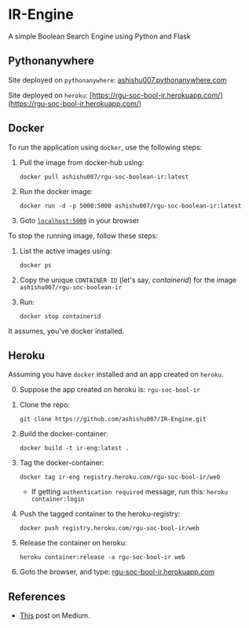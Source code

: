 # IR-Engine
A simple Boolean Search Engine using Python and Flask

## Pythonanywhere
Site deployed on `pythonanywhere`: [ashishu007.pythonanywhere.com](http://ashishu007.pythonanywhere.com/)

Site deployed on `heroku`: [https://rgu-soc-bool-ir.herokuapp.com/](https://rgu-soc-bool-ir.herokuapp.com/)

## Docker
To run the application using `docker`, use the following steps:

1. Pull the image from docker-hub using:

    `docker pull ashishu007/rgu-soc-boolean-ir:latest`

2. Run the docker image:

    `docker run -d -p 5000:5000 ashishu007/rgu-soc-boolean-ir:latest`

3. Goto [`localhost:5000`](http://localhost:5000) in your browser

To stop the running image, follow these steps:

1. List the active images using:

    `docker ps`

2. Copy the unique `CONTAINER ID` (let's say, _containerid_) for the image `ashishu007/rgu-soc-boolean-ir`

3. Run:

    `docker stop containerid`

It assumes, you've docker installed.

## Heroku

Assuming you have `docker` installed and an app created on `heroku`.

0. Suppose the app created on heroku is: `rgu-soc-bool-ir`

1. Clone the repo:

    `git clone https://github.com/ashishu007/IR-Engine.git`

2. Build the docker-container:

    `docker build -t ir-eng:latest .`

3. Tag the docker-container:

    `docker tag ir-eng registry.heroku.com/rgu-soc-bool-ir/web`

    * If getting `authentication required` message, run this:
        `heroku container:login`

4. Push the tagged container to the heroku-registry:

    `docker push registry.heroku.com/rgu-soc-bool-ir/web`

5. Release the container on heroku:

    `heroku container:release -a rgu-soc-bool-ir web`

6. Goto the browser, and type: [rgu-soc-bool-ir.herokuapp.com](https://rgu-soc-bool-ir.herokuapp.com/)

## References

* [This](https://medium.com/voice-tech-podcast/information-retrieval-using-boolean-query-in-python-e0ea9bf57f76) post on Medium.
